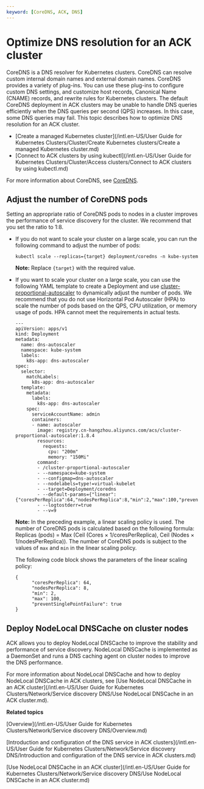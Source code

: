 ```yaml
---
keyword: [CoreDNS, ACK, DNS]
---
```


# Optimize DNS resolution for an ACK cluster

CoreDNS is a DNS resolver for Kubernetes clusters. CoreDNS can resolve custom internal domain names and external domain names. CoreDNS provides a variety of plug-ins. You can use these plug-ins to configure custom DNS settings, and customize host records, Canonical Name \(CNAME\) records, and rewrite rules for Kubernetes clusters. The default CoreDNS deployment in ACK clusters may be unable to handle DNS queries efficiently when the DNS queries per second \(QPS\) increases. In this case, some DNS queries may fail. This topic describes how to optimize DNS resolution for an ACK cluster.

-   [Create a managed Kubernetes cluster](/intl.en-US/User Guide for Kubernetes Clusters/Cluster/Create Kubernetes clusters/Create a managed Kubernetes cluster.md)
-   [Connect to ACK clusters by using kubectl](/intl.en-US/User Guide for Kubernetes Clusters/Cluster/Access clusters/Connect to ACK clusters by using kubectl.md)

For more information about CoreDNS, see [CoreDNS](https://coredns.io/).

## Adjust the number of CoreDNS pods

Setting an appropriate ratio of CoreDNS pods to nodes in a cluster improves the performance of service discovery for the cluster. We recommend that you set the ratio to 1:8.

-   If you do not want to scale your cluster on a large scale, you can run the following command to adjust the number of pods:

    ```
    kubectl scale --replicas={target} deployment/coredns -n kube-system
    ```

    **Note:** Replace `{target}` with the required value.

-   If you want to scale your cluster on a large scale, you can use the following YAML template to create a Deployment and use [cluster-proportional-autoscaler](https://github.com/kubernetes-sigs/cluster-proportional-autoscaler) to dynamically adjust the number of pods. We recommend that you do not use Horizontal Pod Autoscaler \(HPA\) to scale the number of pods based on the QPS, CPU utilization, or memory usage of pods. HPA cannot meet the requirements in actual tests.

    ```
    ---
    apiVersion: apps/v1
    kind: Deployment
    metadata:
      name: dns-autoscaler
      namespace: kube-system
      labels:
        k8s-app: dns-autoscaler
    spec:
      selector:
        matchLabels:
          k8s-app: dns-autoscaler
      template:
        metadata:
          labels:
            k8s-app: dns-autoscaler
        spec:
          serviceAccountName: admin
          containers:
          - name: autoscaler
            image: registry.cn-hangzhou.aliyuncs.com/acs/cluster-proportional-autoscaler:1.8.4
            resources:
              requests:
                cpu: "200m"
                memory: "150Mi"
            command:
            - /cluster-proportional-autoscaler
            - --namespace=kube-system
            - --configmap=dns-autoscaler
            - --nodelabels=type!=virtual-kubelet
            - --target=Deployment/coredns
            - --default-params={"linear":{"coresPerReplica":64,"nodesPerReplica":8,"min":2,"max":100,"preventSinglePointFailure":true}}
            - --logtostderr=true
            - --v=9
    ```

    **Note:** In the preceding example, a linear scaling policy is used. The number of CoreDNS pods is calculated based on the following formula: Replicas \(pods\) = Max \(Ceil \(Cores × 1/coresPerReplica\), Ceil \(Nodes × 1/nodesPerReplica\)\). The number of CoreDNS pods is subject to the values of `max` and `min` in the linear scaling policy.

    The following code block shows the parameters of the linear scaling policy:

    ```
    {
          "coresPerReplica": 64,
          "nodesPerReplica": 8,
          "min": 2,
          "max": 100,
          "preventSinglePointFailure": true
    }
    ```


## Deploy NodeLocal DNSCache on cluster nodes

ACK allows you to deploy NodeLocal DNSCache to improve the stability and performance of service discovery. NodeLocal DNSCache is implemented as a DaemonSet and runs a DNS caching agent on cluster nodes to improve the DNS performance.

For more information about NodeLocal DNSCache and how to deploy NodeLocal DNSCache in ACK clusters, see [Use NodeLocal DNSCache in an ACK cluster](/intl.en-US/User Guide for Kubernetes Clusters/Network/Service discovery DNS/Use NodeLocal DNSCache in an ACK cluster.md).

**Related topics**  


[Overview](/intl.en-US/User Guide for Kubernetes Clusters/Network/Service discovery DNS/Overview.md)

[Introduction and configuration of the DNS service in ACK clusters](/intl.en-US/User Guide for Kubernetes Clusters/Network/Service discovery DNS/Introduction and configuration of the DNS service in ACK clusters.md)

[Use NodeLocal DNSCache in an ACK cluster](/intl.en-US/User Guide for Kubernetes Clusters/Network/Service discovery DNS/Use NodeLocal DNSCache in an ACK cluster.md)

